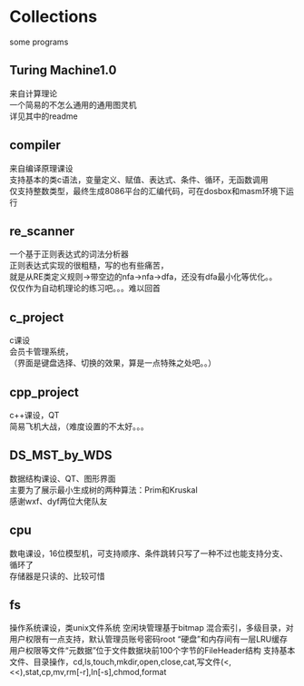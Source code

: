 # Collections
some programs

## Turing Machine1.0  
来自计算理论  
一个简易的不怎么通用的通用图灵机  
详见其中的readme

## compiler
来自编译原理课设  
支持基本的类c语法，变量定义、赋值、表达式、条件、循环，无函数调用  
仅支持整数类型，最终生成8086平台的汇编代码，可在dosbox和masm环境下运行

## re_scanner
一个基于正则表达式的词法分析器  
正则表达式实现的很粗糙，写的也有些痛苦，  
就是从RE类定义规则->带空边的nfa->nfa->dfa，还没有dfa最小化等优化。。  
仅仅作为自动机理论的练习吧。。。难以回首

## c_project
c课设  
会员卡管理系统，  
（界面是键盘选择、切换的效果，算是一点特殊之处吧。。）

## cpp_project
c++课设，QT  
简易飞机大战，（难度设置的不太好。。。

## DS_MST_by_WDS
数据结构课设、QT、图形界面  
主要为了展示最小生成树的两种算法：Prim和Kruskal  
感谢wxf、dyf两位大佬队友

## cpu
数电课设，16位模型机，可支持顺序、条件跳转只写了一种不过也能支持分支、循环了  
存储器是只读的、比较可惜

## fs
操作系统课设，类unix文件系统
空闲块管理基于bitmap
混合索引，多级目录，对用户权限有一点支持，默认管理员账号密码root
“硬盘”和内存间有一层LRU缓存
用户权限等文件“元数据”位于文件数据块前100个字节的FileHeader结构
支持基本文件、目录操作，cd,ls,touch,mkdir,open,close,cat,写文件(<,<<),stat,cp,mv,rm[-r],ln[-s],chmod,format
